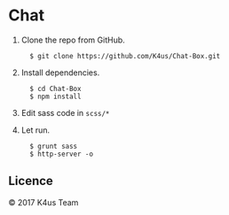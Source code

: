 # Chat

1. Clone the repo from GitHub.

         $ git clone https://github.com/K4us/Chat-Box.git

2. Install dependencies.

         $ cd Chat-Box
         $ npm install

3. Edit sass code in  `scss/*`

4. Let run.

         $ grunt sass
         $ http-server -o


## Licence
&copy; 2017 K4us Team
